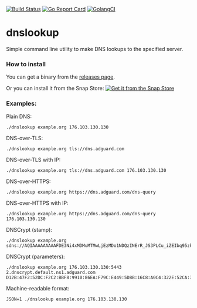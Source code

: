 [![Build Status](https://travis-ci.org/ameshkov/dnslookup.svg?branch=master)](https://travis-ci.org/ameshkov/dnslookup)
[![Go Report Card](https://goreportcard.com/badge/github.com/ameshkov/dnslookup)](https://goreportcard.com/report/ameshkov/dnslookup)
[![GolangCI](https://golangci.com/badges/github.com/ameshkov/dnslookup.svg)](https://golangci.com/r/github.com/ameshkov/dnslookup)

# dnslookup

Simple command line utility to make DNS lookups to the specified server.

### How to install

You can get a binary from the [releases page](https://github.com/ameshkov/dnslookup/releases).

Or you can install it from the Snap Store:
[![Get it from the Snap Store](https://snapcraft.io/static/images/badges/en/snap-store-black.svg)](https://snapcraft.io/dnslookup)


### Examples:

Plain DNS:
```
./dnslookup example.org 176.103.130.130
```

DNS-over-TLS:
```
./dnslookup example.org tls://dns.adguard.com
```

DNS-over-TLS with IP:
```
./dnslookup example.org tls://dns.adguard.com 176.103.130.130
```

DNS-over-HTTPS:
```
./dnslookup example.org https://dns.adguard.com/dns-query
```

DNS-over-HTTPS with IP:
```
./dnslookup example.org https://dns.adguard.com/dns-query 176.103.130.130
```

DNSCrypt (stamp):
```
./dnslookup example.org sdns://AQIAAAAAAAAAFDE3Ni4xMDMuMTMwLjEzMDo1NDQzINErR_JS3PLCu_iZEIbq95zkSV2LFsigxDIuUso_OQhzIjIuZG5zY3J5cHQuZGVmYXVsdC5uczEuYWRndWFyZC5jb20
```

DNSCrypt (parameters):
```
./dnslookup example.org 176.103.130.130:5443 2.dnscrypt.default.ns1.adguard.com D12B:47F2:52DC:F2C2:BBF8:9910:86EA:F79C:E449:5D8B:16C8:A0C4:322E:52CA:3F39:0873
```

Machine-readable format:
```
JSON=1 ./dnslookup example.org 176.103.130.130
```